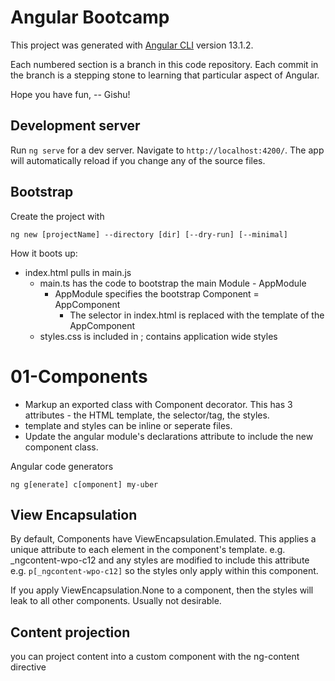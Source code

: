 # Angular Bootcamp

This project was generated with [Angular CLI](https://github.com/angular/angular-cli) version 13.1.2.

Each numbered section is a branch in this code repository. Each commit in the branch is a stepping stone to learning that particular aspect of Angular.

Hope you have fun, 
-- Gishu!

## Development server

Run `ng serve` for a dev server. Navigate to `http://localhost:4200/`. The app will automatically reload if you change any of the source files.

## Bootstrap

 Create the project with

`ng new [projectName] --directory [dir] [--dry-run] [--minimal]`


How it boots up:

* index.html pulls in main.js
  * main.ts has the code to bootstrap the main Module - AppModule
    * AppModule specifies the bootstrap Component = AppComponent
      * The <app-root> selector in index.html is replaced with the template of the AppComponent
  * styles.css is included in ; contains application wide styles 

# 01-Components
- Markup an exported class with Component decorator. This has 3 attributes - the HTML template, the selector/tag, the styles. 
- template and styles can be inline or seperate files.
- Update the angular module's declarations attribute to include the new component class.

Angular code generators

`ng g[enerate] c[omponent] my-uber`

## View Encapsulation
By default, Components have ViewEncapsulation.Emulated. This applies a unique attribute to each element in the component's template. e.g. _ngcontent-wpo-c12 and any styles are modified to include this attribute e.g. `p[_ngcontent-wpo-c12]` so the styles only apply within this component.

If you apply ViewEncapsulation.None to a component, then the styles will leak to all other components. Usually not desirable.

## Content projection
you can project content into a custom component with the ng-content directive